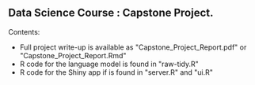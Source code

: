 ## Data Science Course : Capstone Project.

Contents:
* Full project write-up is available as "Capstone_Project_Report.pdf" or "Capstone_Project_Report.Rmd"
* R code for the language model is found in "raw-tidy.R"
* R code for the Shiny app if is found in "server.R" and "ui.R"
